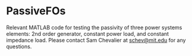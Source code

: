 # PassiveFOs
Relevant MATLAB code for testing the passivity of three power systems elements: 2nd order generator, constant power load, and constant impedance load. Please contact Sam Chevalier at schev@mit.edu for any questions.
